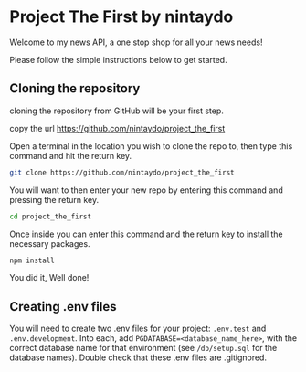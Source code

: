 # Project The First by nintaydo

Welcome to my news API, a one stop shop for all your news needs!

Please follow the simple instructions below to get started.

## Cloning the repository

cloning the repository from GitHub will be your first step.

copy the url https://github.com/nintaydo/project_the_first

Open a terminal in the location you wish to clone the repo to, then type this command and hit the return key.

```sh
git clone https://github.com/nintaydo/project_the_first
```
You will want to then enter your new repo by entering this command and pressing the return key.

```sh
cd project_the_first
```

Once inside you can enter this command and the return key to install the necessary packages.

```sh
npm install
```

You did it, Well done!

## Creating .env files

You will need to create two .env files for your project: `.env.test` and `.env.development`. Into each, add `PGDATABASE=<database_name_here>`, with the correct database name for that environment (see `/db/setup.sql` for the database names). Double check that these .env files are .gitignored.

